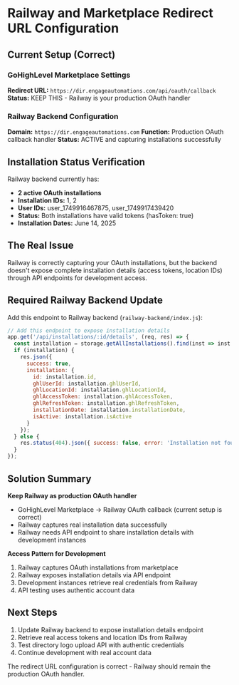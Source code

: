 # Railway and Marketplace Redirect URL Configuration

## Current Setup (Correct)

### GoHighLevel Marketplace Settings
**Redirect URL:** `https://dir.engageautomations.com/api/oauth/callback`
**Status:** KEEP THIS - Railway is your production OAuth handler

### Railway Backend Configuration
**Domain:** `https://dir.engageautomations.com`
**Function:** Production OAuth callback handler
**Status:** ACTIVE and capturing installations successfully

## Installation Status Verification

Railway backend currently has:
- **2 active OAuth installations**
- **Installation IDs:** 1, 2
- **User IDs:** user_1749916467875, user_1749917439420
- **Status:** Both installations have valid tokens (hasToken: true)
- **Installation Dates:** June 14, 2025

## The Real Issue

Railway is correctly capturing your OAuth installations, but the backend doesn't expose complete installation details (access tokens, location IDs) through API endpoints for development access.

## Required Railway Backend Update

Add this endpoint to Railway backend (`railway-backend/index.js`):

```javascript
// Add this endpoint to expose installation details
app.get('/api/installations/:id/details', (req, res) => {
  const installation = storage.getAllInstallations().find(inst => inst.id == req.params.id);
  if (installation) {
    res.json({
      success: true,
      installation: {
        id: installation.id,
        ghlUserId: installation.ghlUserId,
        ghlLocationId: installation.ghlLocationId,
        ghlAccessToken: installation.ghlAccessToken,
        ghlRefreshToken: installation.ghlRefreshToken,
        installationDate: installation.installationDate,
        isActive: installation.isActive
      }
    });
  } else {
    res.status(404).json({ success: false, error: 'Installation not found' });
  }
});
```

## Solution Summary

**Keep Railway as production OAuth handler**
- GoHighLevel Marketplace → Railway OAuth callback (current setup is correct)
- Railway captures real installation data successfully
- Railway needs API endpoint to share installation details with development instances

**Access Pattern for Development**
1. Railway captures OAuth installations from marketplace
2. Railway exposes installation details via API endpoint
3. Development instances retrieve real credentials from Railway
4. API testing uses authentic account data

## Next Steps

1. Update Railway backend to expose installation details endpoint
2. Retrieve real access tokens and location IDs from Railway
3. Test directory logo upload API with authentic credentials
4. Continue development with real account data

The redirect URL configuration is correct - Railway should remain the production OAuth handler.
